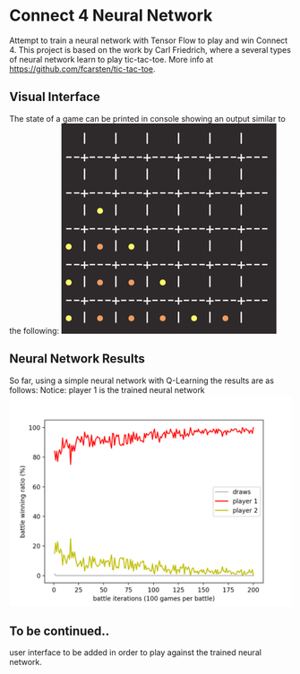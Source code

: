 # Connect 4 Neural Network

Attempt to train a neural network with Tensor Flow to play and win Connect 4.
This project is based on the work by Carl Friedrich, where a several types of neural network learn to play tic-tac-toe. More info at https://github.com/fcarsten/tic-tac-toe.

## Visual Interface
The state of a game can be printed in console showing an output similar to the following:
![c4_terminal](assets/c4_terminal.png)

## Neural Network Results
So far, using a simple neural network with Q-Learning the results are as follows:
Notice: player 1 is the trained neural network
![trained_c4nn](assets/trained_c4nn.png)

## To be continued..
user interface to be added in order to play against the trained neural network.
